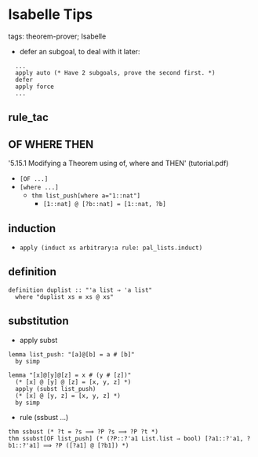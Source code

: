 Isabelle Tips
=============

tags: theorem-prover; Isabelle

* defer an subgoal, to deal with it later:

``` Isabelle
  ...
  apply auto (* Have 2 subgoals, prove the second first. *)
  defer
  apply force
  ...
```

## rule_tac

## OF WHERE THEN

'5.15.1 Modifying a Theorem using of, where and THEN' (tutorial.pdf)

* `[OF ...]`
* `[where ...]`
  - `thm list_push[where a="1::nat"]`
      - `[1::nat] @ [?b::nat] = [1::nat, ?b]`

## induction

* `apply (induct xs arbitrary:a rule: pal_lists.induct)`

## definition

``` Isabelle
definition duplist :: "'a list ⇒ 'a list"
  where "duplist xs ≡ xs @ xs"
```

## substitution

* apply subst

``` Isabelle
lemma list_push: "[a]@[b] = a # [b]"
  by simp

lemma "[x]@[y]@[z] = x # (y # [z])"
  (* [x] @ [y] @ [z] = [x, y, z] *)
  apply (subst list_push)
  (* [x] @ [y, z] = [x, y, z] *)
  by simp
```

* rule (ssbust ...)

``` Isabelle
thm ssbust (* ?t = ?s ⟹ ?P ?s ⟹ ?P ?t *)
thm ssubst[OF list_push] (* (?P::?'a1 List.list ⇒ bool) [?a1::?'a1, ?b1::?'a1] ⟹ ?P ([?a1] @ [?b1]) *)
```
